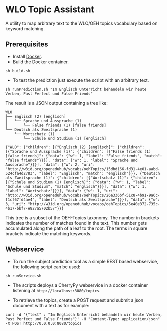 # WLO Topic Assistant

A utility to map arbitrary text to the WLO/OEH topics vocabulary based on keyword matching.
 
## Prerequisites

- Install [Docker](https://docker.com/).
- Build the Docker container.

```
sh build.sh
```

- To test the prediction just execute the script with an arbitrary text.

```
sh runPrediction.sh "Im Englisch Unterricht behandeln wir heute Verben, Past Perfect und False Friends"
```

The result is a JSON output containing a tree like:

```
WLO
├── Englisch (2) [englisch]
│   └── Sprache und Aussprache (1)
│       └── False friends (1) [false friends]
└── Deutsch als Zweitsprache (1)
    └── Wortschatz (1)
        └── Schule und Studium (1) [englisch]
```

```
{"WLO": {"children": [{"Englisch (2) [englisch]": {"children": [{"Sprache und Aussprache (1)": {"children": [{"False friends (1) [false friends]": {"data": {"w": 1, "label": "False friends", "match": "false friends"}}}], "data": {"w": 1, "label": "Sprache und Aussprache"}}}], "data": {"w": 2, "uri": "http://w3id.org/openeduhub/vocabs/oehTopics/15dbd166-fd31-4e01-aabd-524cfa4d2783", "label": "Englisch", "match": "englisch"}}}, {"Deutsch als Zweitsprache (1)": {"children": [{"Wortschatz (1)": {"children": [{"Schule und Studium (1) [englisch]": {"data": {"w": 1, "label": "Schule und Studium", "match": "englisch"}}}], "data": {"w": 1, "label": "Wortschatz"}}}], "data": {"w": 1, "uri": "http://w3id.org/openeduhub/vocabs/oehTopics/26a336bf-51c8-4b91-9a6c-f1cf67fd4ae4", "label": "Deutsch als Zweitsprache"}}}], "data": {"w": 3, "uri": "http://w3id.org/openeduhub/vocabs/oehTopics/5e40e372-735c-4b17-bbf7-e827a5702b57"}}}
```

This tree is a subset of the OEH-Topics taxonomy. The number in brackets indicates the number of matches found in the text. This number gets accumulated along the path of a leaf to the root. The terms in square brackets indicate the matching keywords.

## Webservice

- To run the subject prediction tool as a simple REST based webservice, the following script can be used:

```
sh runService.sh
```

- The scripts deploys a CherryPy webservice in a docker container listening at `http://localhost:8080/topics`.

- To retrieve the topics, create a POST request and submit a json document with a text as for example: 

```
curl -d '{"text" : "Im Englisch Unterricht behandeln wir heute Verben, Past Perfect und False Friends"}' -H "Content-Type: application/json" -X POST http://0.0.0.0:8080/topics
```	



